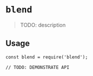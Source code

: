 # `blend`

> TODO: description

## Usage

```
const blend = require('blend');

// TODO: DEMONSTRATE API
```
